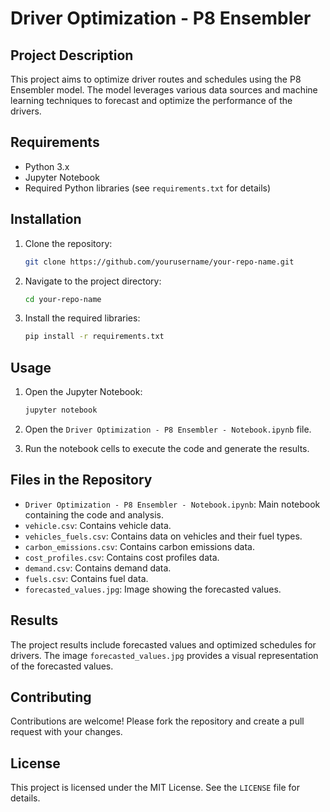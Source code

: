 # Driver Optimization - P8 Ensembler

## Project Description

This project aims to optimize driver routes and schedules using the P8 Ensembler model. The model leverages various data sources and machine learning techniques to forecast and optimize the performance of the drivers.

## Requirements

- Python 3.x
- Jupyter Notebook
- Required Python libraries (see `requirements.txt` for details)

## Installation

1. Clone the repository:

    ```bash
    git clone https://github.com/yourusername/your-repo-name.git
    ```

2. Navigate to the project directory:

    ```bash
    cd your-repo-name
    ```

3. Install the required libraries:

    ```bash
    pip install -r requirements.txt
    ```

## Usage

1. Open the Jupyter Notebook:

    ```bash
    jupyter notebook
    ```

2. Open the `Driver Optimization - P8 Ensembler - Notebook.ipynb` file.

3. Run the notebook cells to execute the code and generate the results.

## Files in the Repository

- `Driver Optimization - P8 Ensembler - Notebook.ipynb`: Main notebook containing the code and analysis.
- `vehicle.csv`: Contains vehicle data.
- `vehicles_fuels.csv`: Contains data on vehicles and their fuel types.
- `carbon_emissions.csv`: Contains carbon emissions data.
- `cost_profiles.csv`: Contains cost profiles data.
- `demand.csv`: Contains demand data.
- `fuels.csv`: Contains fuel data.
- `forecasted_values.jpg`: Image showing the forecasted values.

## Results

The project results include forecasted values and optimized schedules for drivers. The image `forecasted_values.jpg` provides a visual representation of the forecasted values.

## Contributing

Contributions are welcome! Please fork the repository and create a pull request with your changes.

## License

This project is licensed under the MIT License. See the `LICENSE` file for details.
